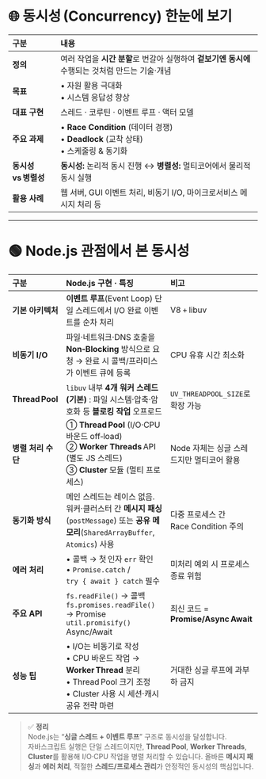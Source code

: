 # 🌐 동시성 (Concurrency) 한눈에 보기
| 구분 | 내용 |
| :--- | :--- |
| **정의** | 여러 작업을 **시간 분할**로 번갈아 실행하여 **겉보기엔 동시에** 수행되는 것처럼 만드는 기술·개념 |
| **목표** | • 자원 활용 극대화<br>• 시스템 응답성 향상 |
| **대표 구현** | 스레드 · 코루틴 · 이벤트 루프 · 액터 모델 |
| **주요 과제** | • **Race Condition** (데이터 경쟁)<br>• **Deadlock** (교착 상태)<br>• 스케줄링 & 동기화 |
| **동시성 vs 병렬성** | **동시성:** 논리적 동시 진행 ↔ **병렬성:** 멀티코어에서 물리적 동시 실행 |
| **활용 사례** | 웹 서버, GUI 이벤트 처리, 비동기 I/O, 마이크로서비스 메시지 처리 등 |

---

# 🟢 Node.js 관점에서 본 동시성

| 구분 | Node.js 구현 · 특징 | 비고 |
| :--- | :--- | :--- |
| **기본 아키텍처** | **이벤트 루프**(Event Loop) 단일 스레드에서 I/O 완료 이벤트를 순차 처리 | V8 + libuv |
| **비동기 I/O** | 파일·네트워크·DNS 호출을 **Non‑Blocking** 방식으로 요청 → 완료 시 콜백/프라미스가 이벤트 큐에 등록 | CPU 유휴 시간 최소화 |
| **Thread Pool** | `libuv` 내부 **4개 워커 스레드(기본)** : 파일 시스템·압축·암호화 등 **블로킹 작업** 오프로드 | `UV_THREADPOOL_SIZE`로 확장 가능 |
| **병렬 처리 수단** | ① **Thread Pool** (I/O·CPU 바운드 off‑load)<br>② **Worker Threads** API (별도 JS 스레드)<br>③ **Cluster** 모듈 (멀티 프로세스) | Node 자체는 싱글 스레드지만 멀티코어 활용 |
| **동기화 방식** | 메인 스레드는 레이스 없음. 워커·클러스터 간 **메시지 패싱**(`postMessage`) 또는 **공유 메모리**(`SharedArrayBuffer`, `Atomics`) 사용 | 다중 프로세스 간 Race Condition 주의 |
| **에러 처리** | • 콜백 → 첫 인자 `err` 확인<br>• `Promise.catch` / `try { await } catch` 필수 | 미처리 예외 시 프로세스 종료 위험 |
| **주요 API** | `fs.readFile()` → 콜백<br>`fs.promises.readFile()` → Promise<br>`util.promisify()`<br>Async/Await | 최신 코드 = **Promise/Async Await** |
| **성능 팁** | • I/O는 비동기로 작성<br>• CPU 바운드 작업 → **Worker Thread** 분리<br>• Thread Pool 크기 조정<br>• Cluster 사용 시 세션·캐시 공유 전략 마련 | 거대한 싱글 루프에 과부하 금지 |

> ✅ **정리**  
> Node.js는 “**싱글 스레드 + 이벤트 루프**” 구조로 동시성을 달성합니다.  
> 자바스크립트 실행은 단일 스레드이지만, **Thread Pool**, **Worker Threads**, **Cluster**를 활용해 I/O·CPU 작업을 병렬 처리할 수 있습니다. 올바른 **메시지 패싱**과 **에러 처리**, 적절한 **스레드/프로세스 관리**가 안정적인 동시성의 핵심입니다.
